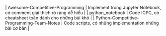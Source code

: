 | Awesome-Competitive-Programming | Implement trong Jupyter Notebook, có comment giải thích rõ ràng dễ hiểu |
| python_notebook | Code ICPC, có cheatsheet toán dành cho những bài khó | 
| Python-Competitive-Programming-Team-Notes | Code scripts, có những implementation những bài cơ bản |